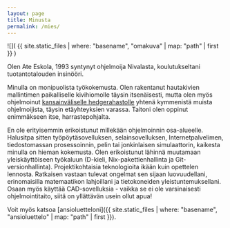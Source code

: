 ```yaml
---
layout: page
title: Minusta
permalink: /mies/
---
```


![]( {{ site.static_files | where: "basename", "omakuva" | map: "path" | first }} )

Olen Ate Eskola, 1993 syntynyt ohjelmoija Nivalasta, koulutukseltani tuotantotalouden insinööri.

Minulla on monipuolista työkokemusta. Olen rakentanut hautakivien mallintimen paikalliselle kivihiomolle täysin itsenäisesti, mutta olen myös ohjelmoinut [kansainväliselle hedgerahastolle](https://symmetryinvestments.com/) yhtenä kymmenistä muista ohjelmoijista, täysin etäyhteyksien varassa. Taitoni olen oppinut enimmäkseen itse, harrastepohjalta.

En ole erityisemmin erikoistunut millekään ohjelmoinnin osa-alueelle. Halusitpa sitten työpöytäsovelluksen, selainsovelluksen, Internetpalvelimen, tiedostomassan prosessoinnin, pelin tai jonkinlaisen simulaattorin, kaikesta minulla on hieman kokemusta. Olen erikoistunut lähinnä muutamaan yleiskäyttöiseen työkaluun (D-kieli, Nix-pakettienhallinta ja Git-versionhallinta). Projektikohtaisia teknologioita ikään kuin opettelen lennosta. Ratkaisen vastaan tulevat ongelmat sen sijaan luovuudellani, erinomaisilla matemaatikon lahjoillani ja tietokoneiden yleistuntemuksellani. Osaan myös käyttää CAD-sovelluksia - vaikka se ei ole varsinaisesti ohjelmointitaito, siitä on yllättävän usein ollut apua!

Voit myös katsoa [ansioluetteloni]({{ site.static_files | where: "basename", "ansioluettelo" | map: "path" | first }}).
